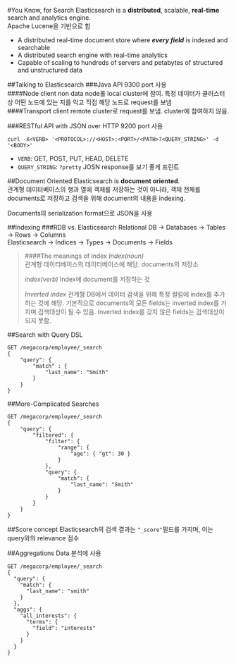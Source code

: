 #You Know, for Search
Elasticsearch is a **distributed**, scalable, **real-time** search and analytics engine.    
Apache Lucene을 기반으로 함

- A distributed real-time document store where **_every field_** is indexed and searchable
- A distributed search engine with real-time analytics
- Capable of scaling to hundreds of servers and petabytes of structured and unstructured data

##Talking to Elasticsearch
###Java API
9300 port 사용    
####Node client
non data node롤 local cluster에 참여. 특정 데이터가 클러스터 상 어떤 노드에 있는 지를 악고 직접 해당 노드로 request를 보냄    
####Transport client
remote cluster로 request를 보냄. cluster에 참여하지 않음.

###RESTful API with JSON over HTTP
9200 port 사용    
```
curl -X<VERB> '<PROTOCOL>://<HOST>:<PORT>/<PATH>?<QUERY_STRING>' -d '<BODY>'
```
- `VERB`: GET, POST, PUT, HEAD, DELETE
- `QUERY_STRING`: `?pretty` JOSN response를 보기 좋게 프린트

##Document Oriented
Elasticsearch is **document oriented**.    
관계형 데이터베이스의 행과 열에 객체를 저장하는 것이 아니라, 객체 전체를 documents로 저장하고 검색을 위해 document의 내용을 indexing.    

Documents의 serialization format으로 JSON을 사용

##Indexing
###RDB vs. Elasticsearch
Relational DB		-> Databases		-> Tables		-> Rows			-> Columns    
Elasticsearch		-> Indices				-> Types		-> Documents	-> Fields

>####The meanings of index
>_Index(noun)_    
>관계형 데이터베이스의 데이터베이스에 해당. documents의 저장소
>
>_index(verb)_
>Index에 document를 저장하는 것
>
>_Inverted index_
>관계형 DB에서 데이터 검색을 위해 특정 컬럼에 index를 추가하는 것에 해당. 기본적으로 documents의 모든 fields는 inverted index를 가지며 검색대상이 될 수 있음. Inverted index를 갖지 않은 fields는 검색대상이 되지 못함.    

##Search with Query DSL
```
GET /megacorp/employee/_search
{
	"query": {
		"match" : {
			"last_name": "Smith"
		}
	}
}
```

##More-Complicated Searches
```
GET /megacorp/employee/_search
{
	"query": {
		"filtered": {
			"filter": {
				"range": {
					"age": { "gt": 30 }
				}
			},
			"query": {
				"match": {
					"last_name": "Smith"
				}
			}
		}
	}
}
```

##Score concept
Elasticsearch의 검색 결과는 `"_score"`필드를 가지며, 이는 query와의 relevance 점수

##Aggregations
Data 분석에 사용
```
GET /megacorp/employee/_search
{
  "query": {
    "match": {
      "last_name": "smith"
    }
  },
  "aggs": {
    "all_interests": {
      "terms": {
        "field": "interests"
      }
    }
  }
}
```